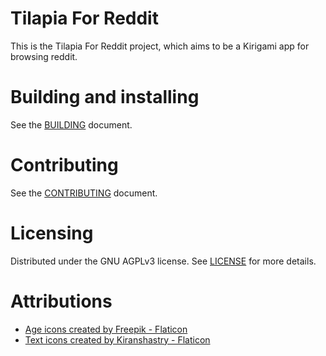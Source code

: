# Tilapia For Reddit

This is the Tilapia For Reddit project, which aims to be a Kirigami app for
browsing reddit.

# Building and installing

See the [BUILDING](BUILDING.md) document.

# Contributing

See the [CONTRIBUTING](CONTRIBUTING.md) document.

# Licensing
Distributed under the GNU AGPLv3 license. See [LICENSE](LICENSE) for more
details.

# Attributions
- <a href="https://www.flaticon.com/free-icons/age" title="age icons">Age icons created by Freepik - Flaticon</a>
- <a href="https://www.flaticon.com/free-icons/text" title="text icons">Text icons created by Kiranshastry - Flaticon</a>